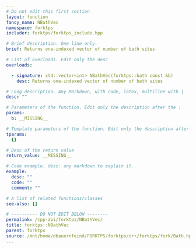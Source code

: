 ```yaml
---
# Do not edit this first section
layout: function
fancy_name: NBathVec
namespace: forktps
includer: forktps/forktps_include.hpp

# Brief description. One line only.
brief: Returns one-indexed vector of number of bath sites

# List of overloads. Edit only the desc
overloads:

  - signature: std::vector<int> NBathVec(forktps::bath const &b)
    desc: Returns one-indexed vector of number of bath sites

# Long description. Any Markdown, with code, latex, multiline with |
desc: ""

# Parameters of the function. Edit only the description after the :
params:
  b: __MISSING__

# Template parameters of the function. Edit only the description after the :
tparams:
  {}

# Desc of the return value
return_value: __MISSING__

# Code example. desc: any markdown to explain it.
example:
  desc: ""
  code: ""
  comment: ""

# A list of related functions/classes
see-also: []

# ---------- DO NOT EDIT BELOW --------
permalink: /cpp-api/forktps/NBathVec/
title: forktps::NBathVec
parent: forktps
source: /mnt/home/dbauernfeind/FORKTPS/forktps/c++/forktps/fork/Bath.hpp
...
```


